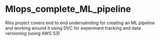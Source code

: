 # Mlops_complete_ML_pipeline
Rhis project covers end to end  undersatnding for creating an ML pipeline and working around it using DVC for experiment tracking and data versioning (using AWS S3)
